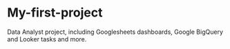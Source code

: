 # My-first-project
Data Analyst project, including Googlesheets dashboards, Google BigQuery and Looker tasks and more.
